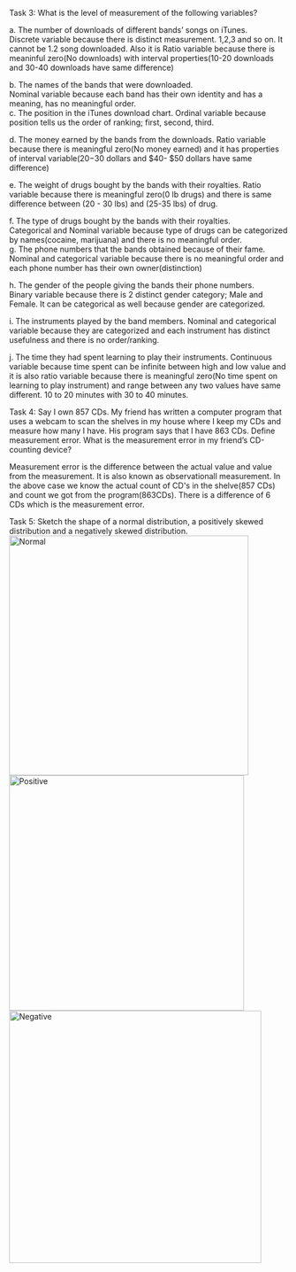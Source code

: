 Task 3: What is the level of measurement of the following variables?

a. The number of downloads of different bands’ songs on iTunes.
        <br>Discrete variable because there is distinct measurement. 1,2,3 and so on. It cannot be 1.2 song downloaded.
Also it is Ratio variable because there is meaninful zero(No downloads) with interval properties(10-20 downloads and 30-40 downloads have same difference)</br>

b. The names of the bands that were downloaded. 
	<br>Nominal variable because each band has their own identity and has a meaning, has no meaningful order.</br>
c. The position in the iTunes download chart. 
        Ordinal variable because position tells us the order of ranking; first, second, third.

d. The money earned by the bands from the downloads. 
        Ratio variable because there is meaningful zero(No money earned) and it has properties of interval variable($20 -$30 dollars and $40- $50 dollars have same difference) 

e. The weight of drugs bought by the bands with their royalties. 
        Ratio variable because there is meaningful zero(0 lb drugs) and there is same difference between (20 - 30 lbs) and (25-35 lbs) of drug.

f. The type of drugs bought by the bands with their royalties. 
        <br>Categorical and Nominal variable because type of drugs can be categorized by names(cocaine, marijuana) and there is no meaningful order.</br>
g. The phone numbers that the bands obtained because of their fame. 
        <br>Nominal and categorical variable because there is no meaningful order and each phone number has their own owner(distinction)</br>

h. The gender of the people giving the bands their phone numbers.
        <br>Binary variable because there is 2 distinct gender category; Male and Female. It can be categorical as well because gender are categorized.</br>
    
i. The instruments played by the band members.
        Nominal and categorical variable because they are categorized and each instrument has distinct usefulness and there is no order/ranking.

j. The time they had spent learning to play their instruments. 
       Continuous variable because time spent can be infinite between high and low value and it is also ratio variable because there is meaningful zero(No time spent on learning to play instrument) and range between any two values have same different. 10 to 20 minutes with 30 to 40 minutes.

Task 4: Say I own 857 CDs. My friend has written a computer program that uses a webcam to scan the shelves in my house where I keep my CDs and measure how many I have. His program says that I have 863 CDs. Define measurement error. What is the measurement error in my friend’s CD-counting device? 

Measurement error is the difference between the actual value and value from the measurement. It is also known as observationall measurement. In the above case we know the actual count of CD's in the shelve(857 CDs) and count we got from the program(863CDs). There is a difference of 6 CDs which is the measurement error.

Task 5: Sketch the shape of a normal distribution, a positively skewed distribution and a negatively skewed distribution. 
<img width="433" alt="Normal" src="https://user-images.githubusercontent.com/76564460/111915130-256cce00-8a4b-11eb-8f76-548c677b578d.PNG">
<img width="425" alt="Positive" src="https://user-images.githubusercontent.com/76564460/111915133-2aca1880-8a4b-11eb-96fc-9fb90d4f4408.PNG">
<img width="456" alt="Negative" src="https://user-images.githubusercontent.com/76564460/111915140-2e5d9f80-8a4b-11eb-9486-2f5e254e966f.PNG">




